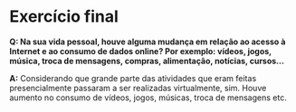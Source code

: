 # Exercício final

**Q: Na sua vida pessoal, houve alguma mudança em relação ao acesso à Internet e ao consumo de dados online? Por exemplo: vídeos, jogos, música, troca de mensagens, compras, alimentação, notícias, cursos...**

**A:** Considerando que grande parte das atividades que eram feitas presencialmente passaram a ser realizadas virtualmente, sim. Houve aumento no consumo de vídeos, jogos, músicas, troca de mensagens etc.